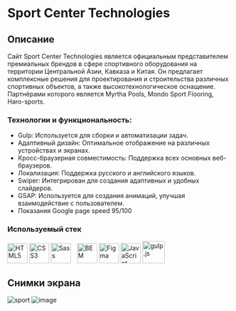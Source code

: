 # Sport Center Technologies

## Описание
Сайт Sport Center Technologies является официальным представителем премиальных брендов в сфере спортивного оборудования на территории Центральной Азии, Кавказа и Китая.
Он предлагает комплексные решения для проектирования и строительства различных спортивных объектов, а также высокотехнологическое оснащение.
Партнёрами которого является Myrtha Pools, Mondo Sport Flooring, Haro-sports.

### Технологии и функциональность:
- Gulp: Используется для сборки и автоматизации задач. 
- Адаптивный дизайн: Оптимальное отображение на различных устройствах и экранах.
- Кросс-браузерная совместимость: Поддержка всех основных веб-браузеров.
- Локализация: Поддержка русского и английского языков.
- Swiper: Интегрирован для создания адаптивных и удобных слайдеров.
- GSAP: Используется для создания анимаций, улучшая взаимодействие с пользователем.
- Показания Google page speed 95/100

### Используемый стек
<a href="https://developer.mozilla.org/en-US/docs/Glossary/HTML5" target="_blank" rel="noreferrer"><img
            src="https://raw.githubusercontent.com/danielcranney/readme-generator/main/public/icons/skills/html5-colored.svg"
             height="45" alt="HTML5" /></a> <a href="https://www.w3schools.com/css/" target="_blank" rel="noreferrer"><img
            src="https://profilinator.rishav.dev/skills-assets/css3-original-wordmark.svg" height="45"
            alt="CSS3" /></a> <a href="https://sass-lang.com/" target="_blank" rel="noreferrer">
        <img src="https://raw.githubusercontent.com/danielcranney/readme-generator/main/public/icons/skills/sass-colored.svg"
             height="45" alt="Sass" /></a> <a href="http://getbem.com/" target="_blank">
        <img src="https://profilinator.rishav.dev/skills-assets/bem.svg" alt="BEM" style="margin-left:10px" height="45"
           /></a> <a href="https://www.figma.com/" target="_blank" rel="noreferrer">
        <img src="https://raw.githubusercontent.com/danielcranney/readme-generator/main/public/icons/skills/figma-colored.svg"
             height="45" alt="Figma" /></a> <a href="https://developer.mozilla.org/en-US/docs/Web/JavaScript" target="_blank" rel="noreferrer"><img
            src="https://raw.githubusercontent.com/danielcranney/readme-generator/main/public/icons/skills/javascript-colored.svg"
             height="45" alt="JavaScript" /></a>
 <a href="https://gulpjs.com/" target="_blank"> <img src="https://profilinator.rishav.dev/skills-assets/gulp-plain.svg" alt="gulp.js" height="50" /></a>


## Снимки экрана
![sport](https://github.com/microman92/sport-center/assets/90110834/0ea707af-2669-4155-8e04-4e3694803b1e)
![image](https://github.com/microman92/sport-center/assets/90110834/f5f07b17-2cf5-420f-9fbf-0eee87d4275a)




